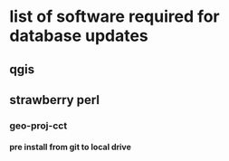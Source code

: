 # list of software required for database updates

## qgis



## strawberry perl



### geo-proj-cct

#### pre install from git to local drive


